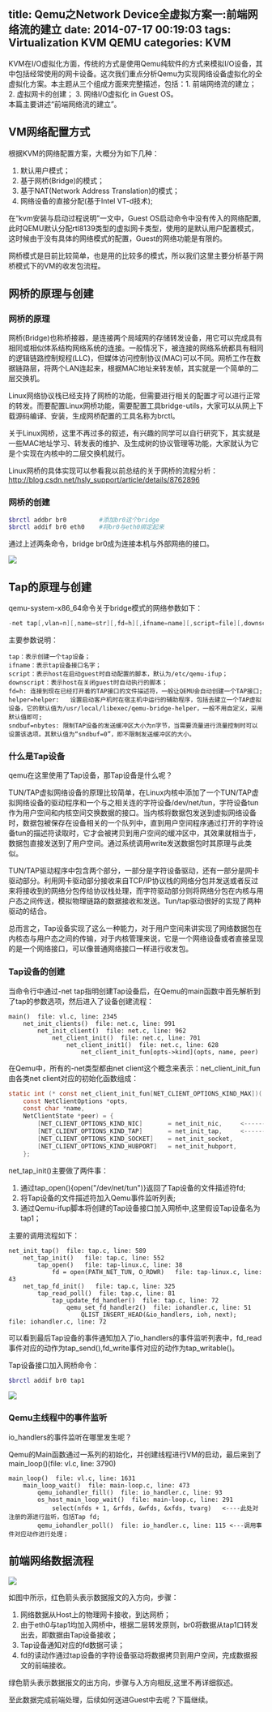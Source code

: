 title: Qemu之Network Device全虚拟方案一:前端网络流的建立
date: 2014-07-17 00:19:03
tags: Virtualization KVM QEMU
categories: KVM
---
KVM在I/O虚拟化方面，传统的方式是使用Qemu纯软件的方式来模拟I/O设备，其中包括经常使用的网卡设备。这次我们重点分析Qemu为实现网络设备虚拟化的全虚拟化方案。本主题从三个组成方面来完整描述，包括：1. 前端网络流的建立； 2. 虚拟网卡的创建； 3. 网络I/O虚拟化 in Guest OS。  
本篇主要讲述“前端网络流的建立”。

<!--more-->

## VM网络配置方式
根据KVM的网络配置方案，大概分为如下几种：

1. 默认用户模式；
2. 基于网桥(Bridge)的模式；
3. 基于NAT(Network Address Translation)的模式；
4. 网络设备的直接分配(基于Intel VT-d技术);

在“kvm安装与启动过程说明”一文中，Guest OS启动命令中没有传入的网络配置,此时QEMU默认分配rtl8139类型的虚拟网卡类型，使用的是默认用户配置模式，这时候由于没有具体的网络模式的配置，Guest的网络功能是有限的。

网桥模式是目前比较简单，也是用的比较多的模式，所以我们这里主要分析基于网桥模式下的VM的收发包流程。

## 网桥的原理与创建

### 网桥的原理

网桥(Bridge)也称桥接器，是连接两个局域网的存储转发设备，用它可以完成具有相同或相似体系结构网络系统的连接。一般情况下，被连接的网络系统都具有相同的逻辑链路控制规程(LLC)，但媒体访问控制协议(MAC)可以不同。网桥工作在数据链路层，将两个LAN连起来，根据MAC地址来转发帧，其实就是一个简单的二层交换机。

Linux网络协议栈已经支持了网桥的功能，但需要进行相关的配置才可以进行正常的转发。而要配置Linux网桥功能，需要配置工具bridge-utils，大家可以从网上下载源码编译、安装，生成网桥配置的工具名称为brctl。

关于Linux网桥，这里不再过多的叙述，有兴趣的同学可以自行研究下，其实就是一些MAC地址学习、转发表的维护、及生成树的协议管理等功能，大家就认为它是个实现在内核中的二层交换机就行。

Linux网桥的具体实现可以参看我以前总结的关于网桥的流程分析：[http://blog.csdn.net/hsly_support/article/details/8762896 ](http://blog.csdn.net/hsly_support/article/details/8762896)

### 网桥的创建

```bash
$brctl addbr br0         #添加br0这个bridge
$brctl addif br0 eth0    #将br0与eth0绑定起来
```

通过上述两条命令，bridge br0成为连接本机与外部网络的接口。

![](http://7ktrxu.com1.z0.glb.clouddn.com/1.png)

## Tap的原理与创建

qemu-system-x86_64命令关于bridge模式的网络参数如下：

```c
-net tap[,vlan=n][,name=str][,fd=h][,ifname=name][,script=file][,downscript=dfile][,helper=helper][,sndbuf=nbytes][,vnet_hdr=on|off][,vhost=on|off][,vhostfd=h][,vhostforce=on|off]
```

主要参数说明：
	
	tap：表示创建一个tap设备；
	ifname：表示tap设备接口名字；
	script：表示host在启动guest时自动配置的脚本，默认为/etc/qemu-ifup；
	downscript：表示host在关闭guest时自动执行的脚本；
	fd=h: 连接到现在已经打开着的TAP接口的文件描述符，一般让QEMU会自动创建一个TAP接口;
	helper=helper:   设置启动客户机时在宿主机中运行的辅助程序，包括去建立一个TAP虚拟设备，它的默认值为/usr/local/libexec/qemu-bridge-helper，一般不用自定义，采用默认值即可;
	sndbuf=nbytes: 限制TAP设备的发送缓冲区大小为n字节，当需要流量进行流量控制时可以设置该选项。其默认值为“sndbuf=0”，即不限制发送缓冲区的大小。

### 什么是Tap设备

qemu在这里使用了Tap设备，那Tap设备是什么呢？

TUN/TAP虚拟网络设备的原理比较简单，在Linux内核中添加了一个TUN/TAP虚拟网络设备的驱动程序和一个与之相关连的字符设备/dev/net/tun，字符设备tun作为用户空间和内核空间交换数据的接口。当内核将数据包发送到虚拟网络设备时，数据包被保存在设备相关的一个队列中，直到用户空间程序通过打开的字符设备tun的描述符读取时，它才会被拷贝到用户空间的缓冲区中，其效果就相当于，数据包直接发送到了用户空间。通过系统调用write发送数据包时其原理与此类似。

TUN/TAP驱动程序中包含两个部分，一部分是字符设备驱动，还有一部分是网卡驱动部分。利用网卡驱动部分接收来自TCP/IP协议栈的网络分包并发送或者反过来将接收到的网络分包传给协议栈处理，而字符驱动部分则将网络分包在内核与用户态之间传送，模拟物理链路的数据接收和发送。Tun/tap驱动很好的实现了两种驱动的结合。

总而言之，Tap设备实现了这么一种能力，对于用户空间来讲实现了网络数据包在内核态与用户态之间的传输，对于内核管理来说，它是一个网络设备或者直接呈现的是一个网络接口，可以像普通网络接口一样进行收发包。

### Tap设备的创建

当命令行中通过-net tap指明创建Tap设备后，在Qemu的main函数中首先解析到了tap的参数选项，然后进入了设备创建流程：

	main()  file: vl.c, line: 2345
		net_init_clients()  file: net.c, line: 991
			net_init_client()  file: net.c, line: 962
				net_client_init()  file: net.c, line: 701
					net_client_init1()  file: net.c, line: 628
						net_client_init_fun[opts->kind](opts, name, peer)

在Qemu中，所有的-net类型都由net client这个概念来表示：net_client_init_fun由各类net client对应的初始化函数组成：

```c
static int (* const net_client_init_fun[NET_CLIENT_OPTIONS_KIND_MAX])(
    const NetClientOptions *opts,
    const char *name,
    NetClientState *peer) = {
    	[NET_CLIENT_OPTIONS_KIND_NIC]       = net_init_nic,     <------网卡设备类型
    	[NET_CLIENT_OPTIONS_KIND_TAP]       = net_init_tap,     <------Tap设备类型
    	[NET_CLIENT_OPTIONS_KIND_SOCKET]    = net_init_socket,
    	[NET_CLIENT_OPTIONS_KIND_HUBPORT]   = net_init_hubport,
    };
```

net_tap_init()主要做了两件事：

1. 通过tap_open(){open("/dev/net/tun")}返回了Tap设备的文件描述符fd;
2. 将Tap设备的文件描述符加入Qemu事件监听列表;
3. 通过Qemu-ifup脚本将创建的Tap设备接口加入网桥中,这里假设Tap设备名为tap1；

主要的调用流程如下：
	
	net_init_tap()  file: tap.c, line: 589
		net_tap_init()   file: tap.c, line: 552
			tap_open()   file: tap-linux.c, line: 38
				fd = open(PATH_NET_TUN, O_RDWR)   file: tap-linux.c, line: 43
		net_tap_fd_init()   file: tap.c, line: 325
			tap_read_poll()  file: tap.c, line: 81
				tap_update_fd_handler()  file: tap.c, line: 72
					qemu_set_fd_handler2()  file: iohandler.c, line: 51
						QLIST_INSERT_HEAD(&io_handlers, ioh, next);   file: iohandler.c, line: 72

可以看到最后Tap设备的事件通知加入了io_handlers的事件监听列表中，fd_read事件对应的动作为tap_send(),fd_write事件对应的动作为tap_writable()。

Tap设备接口加入网桥命令：

```bash
$brctl addif br0 tap1
```
![](http://7ktrxu.com1.z0.glb.clouddn.com/2.png)

### Qemu主线程中的事件监听

io_handlers的事件监听在哪里发生呢？

Qemu的Main函数通过一系列的初始化，并创建线程进行VM的启动，最后来到了main_loop()(file: vl.c, line: 3790)

	main_loop()  file: vl.c, line: 1631
		main_loop_wait()  file: main-loop.c, line: 473
			qemu_iohandler_fill()  file: io_handler.c, line: 93
			os_host_main_loop_wait()  file: main-loop.c, line: 291
				select(nfds + 1, &rfds, &wfds, &xfds, tvarg)   <----此处对注册的源进行监听，包括Tap fd;
			qemu_iohandler_poll()  file: io_handler.c, line: 115 <---调用事件对应动作进行处理；

## 前端网络数据流程

![](http://7ktrxu.com1.z0.glb.clouddn.com/3.png)

如图中所示，红色箭头表示数据报文的入方向，步骤：

1. 网络数据从Host上的物理网卡接收，到达网桥； 
2. 由于eth0与tap1均加入网桥中，根据二层转发原则，br0将数据从tap1口转发出去，即数据由Tap设备接收；
3. Tap设备通知对应的fd数据可读；
4. fd的读动作通过tap设备的字符设备驱动将数据拷贝到用户空间，完成数据报文的前端接收。

绿色箭头表示数据报文的出方向，步骤与入方向相反,这里不再详细叙述。

至此数据完成前端处理，后续如何送进Guest中去呢？下篇继续。